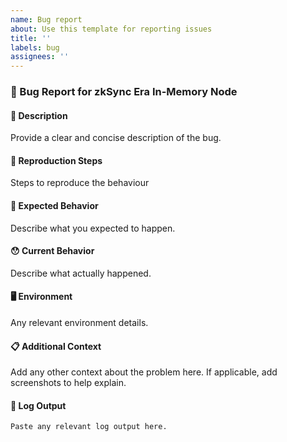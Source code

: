 ```yaml
---
name: Bug report
about: Use this template for reporting issues
title: ''
labels: bug
assignees: ''
---
```


### 🐛 Bug Report for zkSync Era In-Memory Node

#### 📝 Description

Provide a clear and concise description of the bug.

#### 🔄 Reproduction Steps

Steps to reproduce the behaviour

#### 🤔 Expected Behavior

Describe what you expected to happen.

#### 😯 Current Behavior

Describe what actually happened.

#### 🖥️ Environment

Any relevant environment details.

#### 📋 Additional Context

Add any other context about the problem here. If applicable, add screenshots to help explain.

#### 📎 Log Output

```
Paste any relevant log output here.
```
